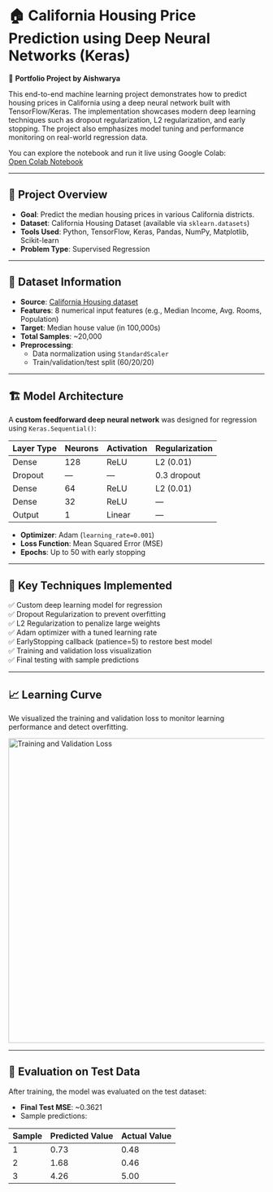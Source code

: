 # 🏠 California Housing Price Prediction using Deep Neural Networks (Keras)
📁 **Portfolio Project by Aishwarya**

This end-to-end machine learning project demonstrates how to predict housing prices in California using a deep neural network built with TensorFlow/Keras. The implementation showcases modern deep learning techniques such as dropout regularization, L2 regularization, and early stopping. The project also emphasizes model tuning and performance monitoring on real-world regression data.

You can explore the notebook and run it live using Google Colab:  
[Open Colab Notebook](https://github.com/Aishwaryachen11/California_Housing_price_Predictor/blob/main/California_Housing_Dataset.ipynb)

---

## 📌 Project Overview

- **Goal**: Predict the median housing prices in various California districts.
- **Dataset**: California Housing Dataset (available via `sklearn.datasets`)
- **Tools Used**: Python, TensorFlow, Keras, Pandas, NumPy, Matplotlib, Scikit-learn
- **Problem Type**: Supervised Regression

---

## 🧪 Dataset Information

- **Source**: [California Housing dataset](https://keras.io/api/datasets/california_housing/)
- **Features**: 8 numerical input features (e.g., Median Income, Avg. Rooms, Population)
- **Target**: Median house value (in 100,000s)
- **Total Samples**: ~20,000
- **Preprocessing**:
  - Data normalization using `StandardScaler`
  - Train/validation/test split (60/20/20)

---

## 🏗️ Model Architecture

A **custom feedforward deep neural network** was designed for regression using `Keras.Sequential()`:

| Layer Type | Neurons | Activation | Regularization |
|------------|---------|------------|----------------|
| Dense      | 128     | ReLU       | L2 (0.01)      |
| Dropout    | —       | —          | 0.3 dropout    |
| Dense      | 64      | ReLU       | L2 (0.01)      |
| Dense      | 32      | ReLU       | —              |
| Output     | 1       | Linear     | —              |

- **Optimizer**: Adam (`learning_rate=0.001`)
- **Loss Function**: Mean Squared Error (MSE)
- **Epochs**: Up to 50 with early stopping

---

## 🧠 Key Techniques Implemented

✅ Custom deep learning model for regression  
✅ Dropout Regularization to prevent overfitting  
✅ L2 Regularization to penalize large weights  
✅ Adam optimizer with a tuned learning rate  
✅ EarlyStopping callback (patience=5) to restore best model  
✅ Training and validation loss visualization  
✅ Final testing with sample predictions

---

## 📈 Learning Curve

We visualized the training and validation loss to monitor learning performance and detect overfitting.

<img src="https://github.com/Aishwaryachen11/California_Housing_Predictor/blob/main/Images/training_validation_loss.png" alt="Training and Validation Loss" width="600"/>

---

## 🧪 Evaluation on Test Data

After training, the model was evaluated on the test dataset:

- **Final Test MSE**: ~0.3621  
- Sample predictions:

| Sample | Predicted Value | Actual Value |
|--------|------------------|--------------|
| 1      | 0.73             | 0.48         |
| 2      | 1.68             | 0.46         |
| 3      | 4.26             | 5.00         |


